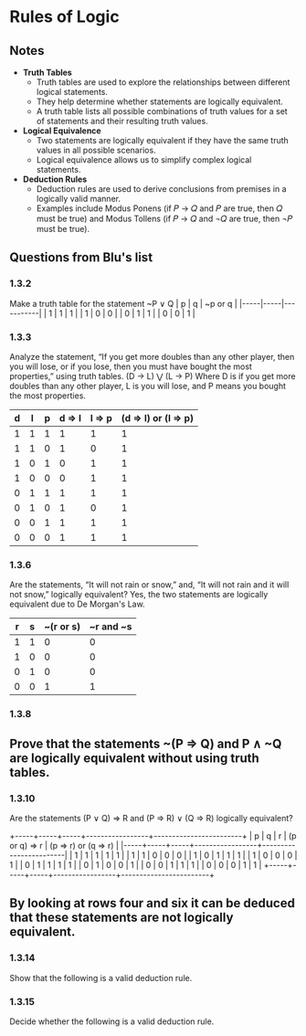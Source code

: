 # Rules of Logic

## Notes
- **Truth Tables**
	- Truth tables are used to explore the relationships between different logical statements.
	- They help determine whether statements are logically equivalent.
	- A truth table lists all possible combinations of truth values for a set of statements and their resulting truth values.
- **Logical Equivalence**
	- Two statements are logically equivalent if they have the same truth values in all possible scenarios.
	- Logical equivalence allows us to simplify complex logical statements.
- **Deduction Rules**
	- Deduction rules are used to derive conclusions from premises in a logically valid manner.
	- Examples include Modus Ponens (if 𝑃 → 𝑄 and 𝑃 are true, then 𝑄 must be true) and Modus Tollens (if 𝑃 → 𝑄 and ¬𝑄 are true, then ¬𝑃 must be true).

## Questions from Blu's list

### 1.3.2
Make a truth table for the statement ~P $\lor$ Q
|  p  |  q  |  ~p or q  |
|-----|-----|-----------|
|  1  |  1  |     1     |
|  1  |  0  |     0     |
|  0  |  1  |     1     |
|  0  |  0  |     1     |

### 1.3.3
Analyze the statement, “If you get more doubles than any other player, then you will lose, or if you lose, then you must have bought the most properties,” using truth tables.
(D → L) ⋁ (L → P) Where D is if you get more doubles than any other player, L is you will lose, and P means you bought the most properties.

|  d  |  l  |  p  |  d => l  |  l => p  |  (d => l) or (l => p)  |
|-----|-----|-----|----------|----------|------------------------|
|  1  |  1  |  1  |    1     |    1     |           1            |
|  1  |  1  |  0  |    1     |    0     |           1            |
|  1  |  0  |  1  |    0     |    1     |           1            |
|  1  |  0  |  0  |    0     |    1     |           1            |
|  0  |  1  |  1  |    1     |    1     |           1            |
|  0  |  1  |  0  |    1     |    0     |           1            |
|  0  |  0  |  1  |    1     |    1     |           1            |
|  0  |  0  |  0  |    1     |    1     |           1            |

### 1.3.6
Are the statements, “It will not rain or snow,” and, “It will not rain and it will not snow,” logically equivalent?
Yes, the two statements are logically equivalent due to De Morgan's Law.

|  r  |  s  |  ~(r or s)  |  ~r and ~s  |
|-----|-----|-------------|-------------|
|  1  |  1  |      0      |      0      |
|  1  |  0  |      0      |      0      |
|  0  |  1  |      0      |      0      |
|  0  |  0  |      1      |      1      |


### 1.3.8
Prove that the statements ~(P => Q) and P $\land$ ~Q are logically equivalent without using truth tables.
---
### 1.3.10
Are the statements (P $\lor$ Q) => R and (P => R) $\lor$ (Q => R) logically equivalent?

+-----+-----+-----+-----------------+------------------------+
|  p  |  q  |  r  |  (p or q) => r  |  (p => r) or (q => r)  |
|-----+-----+-----+-----------------+------------------------|
|  1  |  1  |  1  |        1        |           1            |
|  1  |  1  |  0  |        0        |           0            |
|  1  |  0  |  1  |        1        |           1            |
|  1  |  0  |  0  |        0        |           1            |
|  0  |  1  |  1  |        1        |           1            |
|  0  |  1  |  0  |        0        |           1            |
|  0  |  0  |  1  |        1        |           1            |
|  0  |  0  |  0  |        1        |           1            |
+-----+-----+-----+-----------------+------------------------+


By looking at rows four and six it can be deduced that these statements are not logically equivalent.
---
### 1.3.14
Show that the following is a valid deduction rule.

### 1.3.15
Decide whether the following is a valid deduction rule.
